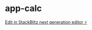 # app-calc

[Edit in StackBlitz next generation editor ⚡️](https://stackblitz.com/~/github.com/rafysanchez/app-calc)